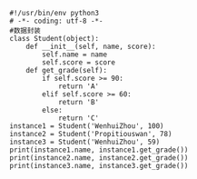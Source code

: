 


    #!/usr/bin/env python3
    # -*- coding: utf-8 -*-
    #数据封装
    class Student(object):
        def __init__(self, name, score):
            self.name = name
            self.score = score
        def get_grade(self):
            if self.score >= 90:
                return 'A'
            elif self.score >= 60:
                return 'B'
            else:
                return 'C'
    instance1 = Student('WenhuiZhou', 100)
    instance2 = Student('Propitiouswan', 78)
    instance3 = Student('WenhuiZhou', 59)
    print(instance1.name, instance1.get_grade())
    print(instance2.name, instance2.get_grade())
    print(instance3.name, instance3.get_grade())